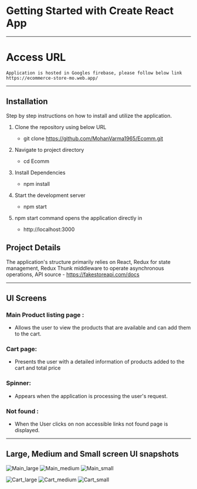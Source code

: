 # Getting Started with Create React App

---

# Access URL

    Application is hosted in Googles firebase, please follow below link
    https://ecommerce-store-mo.web.app/

---

## Installation

Step by step instructions on how to install and utilize the application.

1. Clone the repository using below URL

   - git clone https://github.com/MohanVarma1965/Ecomm.git

2. Navigate to project directory

   - cd Ecomm

3. Install Dependencies

   - npm install

4. Start the development server

   - npm start

5. npm start command opens the application directly in

   - http://localhost:3000

## Project Details

The application's structure primarily relies on React, Redux for state management, Redux Thunk middleware to operate asynchronous operations, API source - https://fakestoreapi.com/docs

---

## UI Screens

### Main Product listing page :

- Allows the user to view the products that are available and can add them to the cart.

### Cart page:

- Presents the user with a detailed information of products added to the cart and total price

### Spinner:

- Appears when the application is processing the user's request.

### Not found :

- When the User clicks on non accessible links not found page is displayed.

---

## Large, Medium and Small screen UI snapshots

![Main_large](/documentation/Main_large.png)
![Main_medium](/documentation/Main_medium.png)
![Main_small](/documentation/Main_small.png)

![Cart_large](/documentation/Cart_large.png)
![Cart_medium](/documentation/Cart_medium.png)
![Cart_small](/documentation/Cart_small.png)
